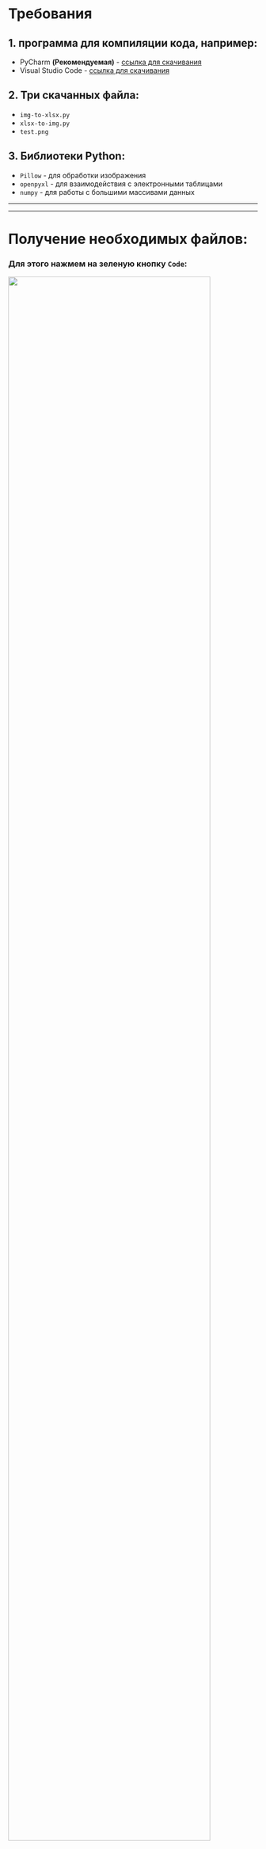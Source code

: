 # Требования
## 1. программа для компиляции кода, например:
+ PyCharm **(Рекомендуемая)** - [ссылка для скачивания](https://www.jetbrains.com/ru-ru/pycharm/download/#section=windows)
+ Visual Studio Code - [ссылка для скачивания](https://code.visualstudio.com/download)
## 2. Три скачанных файла:
+ `img-to-xlsx.py`
+ `xlsx-to-img.py`
+ `test.png`
## 3. Библиотеки Python:
+ `Pillow` - для обработки изображения
+ `openpyxl` - для взаимодействия с электронными таблицами
+ `numpy` - для работы с большими массивами данных
--------
--------

# Получение необходимых файлов:

### Для этого нажмем на зеленую кнопку `Code`:
<img src="https://github.com/Z0DEN/images/blob/main/Contest/Code-button.png" width="90%" height="90%"/>

### Затем `Download ZIP`:
<img src="https://github.com/Z0DEN/images/blob/main/Contest/Download.png" width="55%" height="55%"/>

### Следующим этапом необходимо распаковать скачанный архив в папку `Загрузки`
---
---
# Установка библиотек для `Python`
## Откроем программму-компилятор
## Откроем терминал:
 + Для PyCharm: **`ALT` + `F12`**
 + Для Visual Code: **`CTRL`** + **`SHIFT`** + **`**
## Установим библиотеки, введем команду:
```
pip install Pillow openpyxl numpy
```
<img src="https://github.com/Z0DEN/images/blob/main/Contest/libraries.png" width="80%" height="80%"/>

---
---
# Перевод картинки в `Excel`
## 1. Откроем файл `img-to-xlsx.py` при помощи `PyCharm`

## 2. Запустим код:
### Для этого нажмем правой кнопкой по названию файла: 
<img src="https://github.com/Z0DEN/images/blob/main/Contest/right_click.png" width="90%" height="65%"/>

### Затем `Run`
<img src="https://github.com/Z0DEN/images/blob/main/Contest/run.png" width="50%" height="50%"/>

### Во время выполнения программы в консоле вывода будет показан прогресс работы:
<img src="https://github.com/Z0DEN/images/blob/main/Contest/end.png" width="65%" height="65%"/>

### 3. Наконец мы можем увидеть результат открыв файл `img-to-xlsx.xlsx` в папке с кодом: `Загрузки/contest-main/contest-main/`
<img src="https://github.com/Z0DEN/images/blob/main/Contest/Excel.png" width="65%" height="65%"/>

## Запуск в `Visual Code` 
### Запуск кода в данном компиляторе потребует аналогичных действий, что и в `PyCharm` однако сначала необходимо будет установить сам язык програмирования в виде расширения:
<img src="https://github.com/Z0DEN/images/blob/main/Contest/extension.png" width="50%" height="50%"/>

### Затем запустить программу нажав кнопку в правом верхем углу:
<img src="https://github.com/Z0DEN/images/blob/main/Contest/start.png" width="65%" height="65%"/>

---
---
# Перевод изображения из `Excel` в `png`  

---
---
 